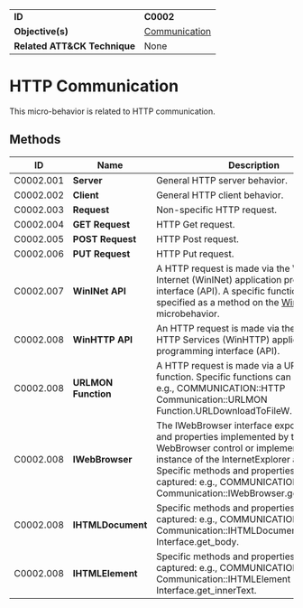 |||
|---------|------------------------|
|**ID**|**C0002**|
|**Objective(s)**|[Communication](https://github.com/MBCProject/mbc-beta/tree/master/micro-behaviors/communication)|
|**Related ATT&CK Technique**|None|


HTTP Communication
==================
This micro-behavior is related to HTTP communication. 

Methods
-------
|ID|Name|Description|
|-----------------------------|--------|-----------------------------|
|C0002.001|**Server**|General HTTP server behavior.|
|C0002.002|**Client**|General HTTP client behavior.|
|C0002.003|**Request**|Non-specific HTTP request.|
|C0002.004|**GET Request**|HTTP Get request.|
|C0002.005|**POST Request**|HTTP Post request.|
|C0002.006|**PUT Request**|HTTP Put request.| 
|C0002.007|**WinINet API**|A HTTP request is made via the Windows Internet (WinINet) application programming interface (API). A specific function can be specified as a method on the [WinInet](https://github.com/MBCProject/mbc-beta/blob/master/micro-behaviors/communication/wininet.md) microbehavior.
|C0002.008|**WinHTTP API**|An HTTP request is made via the Windows HTTP Services (WinHTTP) application programming interface (API).|
|C0002.008|**URLMON Function**|A HTTP request is made via a URLMON function. Specific functions can be captured: e.g., COMMUNICATION::HTTP Communication::URLMON Function.URLDownloadToFileW.  
|C0002.008|**IWebBrowser**|The IWebBrowser interface exposes methods and properties implemented by the WebBrowser control or implemented by an instance of the InternetExplorer application. Specific methods and properties can be captured: e.g., COMMUNICATION::HTTP Communication::IWebBrowser.get_Document.
|C0002.008|**IHTMLDocument**|Specific methods and properties can be captured: e.g., COMMUNICATION::HTTP Communication::IHTMLDocument Interface.get_body.
|C0002.008|**IHTMLElement**|Specific methods and properties can be captured: e.g., COMMUNICATION::HTTP Communication::IHTMLElement Interface.get_innerText.

